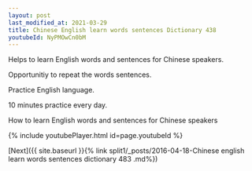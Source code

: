 ```yaml
---
layout: post
last_modified_at: 2021-03-29
title: Chinese English learn words sentences Dictionary 438 
youtubeId: NyPMOwCn0bM
---
```

 
 
Helps to learn English words and sentences for Chinese speakers.

Opportunitiy to repeat the words sentences. 

Practice English language. 
 
10 minutes practice every day. 
 
How to learn English words and sentences for Chinese speakers 
 
{% include youtubePlayer.html id=page.youtubeId %}
 
 
[Next]({{ site.baseurl }}{% link  split1/_posts/2016-04-18-Chinese english learn words sentences dictionary 483 .md%})
 
